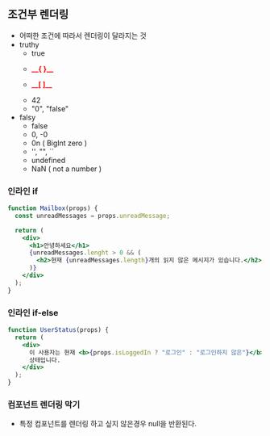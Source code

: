 ## 조건부 렌더링

- 어떠한 조건에 따라서 렌더링이 달라지는 것
- truthy
  - true
  - <p style="color: red"><b>__{ }__</b></p>
  - <p style="color: red"><b>__[ ]__</b></p>
  - 42
  - "0", "false"
- falsy
  - false
  - 0, -0
  - 0n ( BigInt zero )
  - '', "", ``
  - undefined
  - NaN ( not a number )

### 인라인 if

```jsx
function Mailbox(props) {
  const unreadMessages = props.unreadMessage;

  return (
    <div>
      <h1>안녕하세요</h1>
      {unreadMessages.lenght > 0 && (
        <h2>현재 {unreadMessages.length}개의 읽지 않은 메시지가 있습니다.</h2>
      )}
    </div>
  );
}
```

### 인라인 if-else

```jsx
function UserStatus(props) {
  return (
    <div>
      이 사용자는 현재 <b>{props.isLoggedIn ? "로그인" : "로그인하지 않은"}</b>{" "}
      상태입니다.
    </div>
  );
}
```

### 컴포넌트 렌더링 막기

- 특정 컴포넌트를 렌더링 하고 싶지 않은경우 null을 반환된다.
